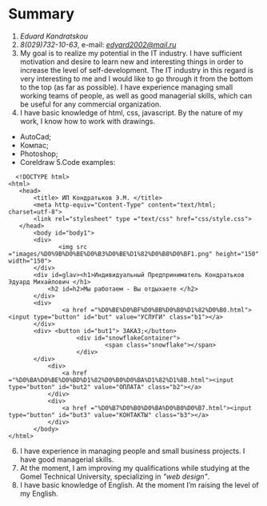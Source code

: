 # Summary
   1. *Eduard Kandratskou*
   2. *8(029)732-10-63*, e-mail: *edyard2002@mail.ru*
   3.  My goal is to realize my potential in the IT industry. I have sufficient motivation and desire to learn new and interesting things in order to increase the level of self-development. The IT industry in this regard is very interesting to me and I would like to go through it from the bottom to the top (as far as possible). I have experience managing small working teams of people, as well as good managerial skills, which can be useful for any commercial organization.
   4. I have basic knowledge of html, css, javascript. By the nature of my work, I know how to work with drawings.
   - AutoCad;
   - Компас;
   - Photoshop;
   - Coreldraw
   5.Code examples:
 ```
   <!DOCTYPE html>
<html>
	<head>
		<title> ИП Кондратьков Э.М. </title>
		<meta http-equiv="Content-Type" content="text/html; charset=utf-8">
        <link rel="stylesheet" type ="text/css" href="css/style.css">
	</head>
		<body id="body1">
        <div> 
               <img src ="images/%D0%9B%D0%BE%D0%B3%D0%BE%D1%82%D0%B8%D0%BF1.png" height="150" width="150">
        </div>
        <div id=glav><h1>Индивидуальный Предприниматель Кондратьков Эдуард Михайлович </h1> 
            <h2 id=h2>Мы работаем - Вы отдыхаете </h2>
        </div>
        <div>
                <a href ="%D0%BE%D0%BF%D0%BB%D0%B0%D1%82%D0%B0.html"><input type="button" id="but" value="УСЛУГИ" class="b1"></a>
        </div>	
        <div> <button id="but1"> ЗАКАЗ;</button> 
                    <div id="snowflakeContainer">
                            <span class="snowflake"></span>
                    </div>
        </div>
            <div>
                <a href ="%D0%BA%D0%BE%D0%BD%D1%82%D0%B0%D0%BA%D1%82%D1%8B.html"><input type="button" id="but2" value="ОПЛАТА" class="b2"></a>
            </div>
            <div>
                <a href ="%D0%B7%D0%B0%D0%BA%D0%B0%D0%B7.html"><input type="button" id="but3" value="КОНТАКТЫ" class="b3"></a>
            </div>
        </body>
</html> 
```
6. I have experience in managing people and small business projects. I have good managerial skills.
7. At the moment, I am improving my qualifications while studying at the Gomel Technical University, specializing in *"web design"*.
8. I have basic knowledge of English. At the moment I’m raising the level of my English.
